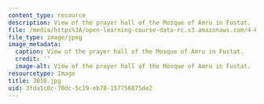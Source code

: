 ```yaml
---
content_type: resource
description: View of the prayer hall of the Mosque of Amru in Fustat.
file: /media/https%3A/open-learning-course-data-rc.s3.amazonaws.com/4-614-religious-architecture-and-islamic-cultures-fall-2002/3fda1c8c70dc5c19eb78157756875de2_3010.jpg
file_type: image/jpeg
image_metadata:
  caption: View of the prayer hall of the Mosque of Amru in Fustat.
  credit: ''
  image-alt: View of the prayer hall of the Mosque of Amru in Fustat.
resourcetype: Image
title: 3010.jpg
uid: 3fda1c8c-70dc-5c19-eb78-157756875de2
---
```


